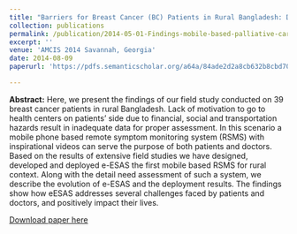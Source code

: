 ```yaml
---
title: "Barriers for Breast Cancer (BC) Patients in Rural Bangladesh: Design and Deployment of a Mobile based Solution"
collection: publications
permalink: /publication/2014-05-01-Findings-mobile-based-palliative-care-system
excerpt: ''
venue: 'AMCIS 2014 Savannah, Georgia'
date: 2014-08-09
paperurl: 'https://pdfs.semanticscholar.org/a64a/84ade2d2a8cb632b8cbd709cebf3ab7e53ca.pdf'

---
```


**Abstract:** Here, we present the findings of our field study conducted on 39 breast cancer patients in rural Bangladesh. Lack of motivation to go to health centers on patients’ side due to financial, social and transportation hazards result in inadequate data for proper assessment. In this scenario a mobile phone based remote symptom monitoring system (RSMS) with inspirational videos can serve the purpose of both patients and doctors. Based on the results of extensive field studies we have designed, developed and deployed e-ESAS the first mobile based RSMS for rural context. Along with the detail need assessment of such a system, we describe the evolution of e-ESAS and the deployment results. The findings show how eESAS addresses several challenges faced by patients and doctors, and positively impact their lives.

 [Download paper here](http://ferdaus.github.io/files/AMCIS_2014.pdf) 

